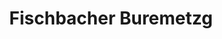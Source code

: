 ---
title: "Fischbacher Buremetzg"
url: /luetisburg-station/fischbacher-buremetzg/
shop: Metzgerei
---
